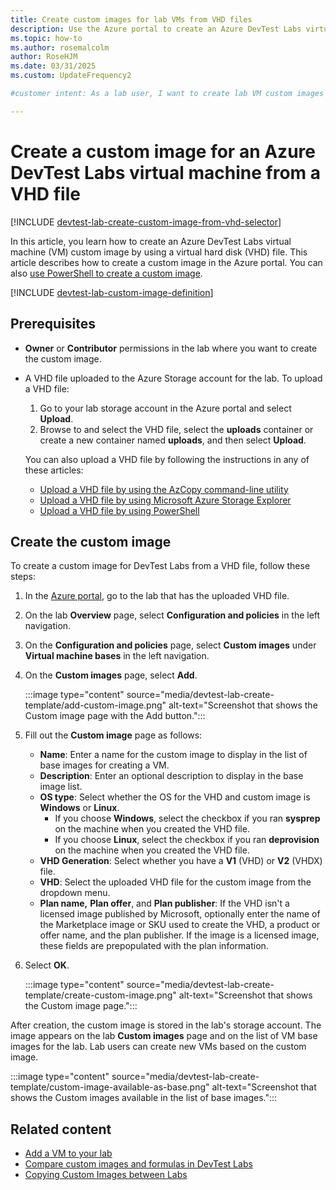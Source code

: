 ```yaml
---
title: Create custom images for lab VMs from VHD files
description: Use the Azure portal to create an Azure DevTest Labs virtual machine (VM) custom image from a virtual hard disk (VHD) file.
ms.topic: how-to
ms.author: rosemalcolm
author: RoseHJM
ms.date: 03/31/2025
ms.custom: UpdateFrequency2

#customer intent: As a lab user, I want to create lab VM custom images by using VHD files, so I can provide a variety of images to lab users for creating VMs.

---
```


# Create a custom image for an Azure DevTest Labs virtual machine from a VHD file

[!INCLUDE [devtest-lab-create-custom-image-from-vhd-selector](../../includes/devtest-lab-create-custom-image-from-vhd-selector.md)]

In this article, you learn how to create an Azure DevTest Labs virtual machine (VM) custom image by using a virtual hard disk (VHD) file. This article describes how to create a custom image in the Azure portal. You can also [use PowerShell to create a custom image](devtest-lab-create-custom-image-from-vhd-using-powershell.md).

[!INCLUDE [devtest-lab-custom-image-definition](../../includes/devtest-lab-custom-image-definition.md)]

## Prerequisites

- **Owner** or **Contributor** permissions in the lab where you want to create the custom image.
- A VHD file uploaded to the Azure Storage account for the lab. To upload a VHD file:

  1. Go to your lab storage account in the Azure portal and select **Upload**.
  1. Browse to and select the VHD file, select the **uploads** container or create a new container named **uploads**, and then select **Upload**.

  You can also upload a VHD file by following the instructions in any of these articles:

  - [Upload a VHD file by using the AzCopy command-line utility](https://review.learn.microsoft.com/en-us/azure/devtest-labs/devtest-lab-upload-vhd-using-azcopy)
  - [Upload a VHD file by using Microsoft Azure Storage Explorer](https://review.learn.microsoft.com/en-us/azure/devtest-labs/devtest-lab-upload-vhd-using-storage-explorer)
  - [Upload a VHD file by using PowerShell](https://review.learn.microsoft.com/en-us/azure/devtest-labs/devtest-lab-upload-vhd-using-powershell)

## Create the custom image

To create a custom image for DevTest Labs from a VHD file, follow these steps:

1. In the [Azure portal](https://go.microsoft.com/fwlink/p/?LinkID=525040), go to the lab that has the uploaded VHD file.
1. On the lab **Overview** page, select **Configuration and policies** in the left navigation.
1. On the **Configuration and policies** page, select **Custom images** under **Virtual machine bases** in the left navigation.
1. On the **Custom images** page, select **Add**.

   :::image type="content" source="media/devtest-lab-create-template/add-custom-image.png" alt-text="Screenshot that shows the Custom image page with the Add button.":::

1. Fill out the **Custom image** page as follows:

   - **Name**: Enter a name for the custom image to display in the list of base images for creating a VM.
   - **Description**: Enter an optional description to display in the base image list.
   - **OS type**: Select whether the OS for the VHD and custom image is **Windows** or **Linux**.
     - If you choose **Windows**, select the checkbox if you ran **sysprep** on the machine when you created the VHD file.
     - If you choose **Linux**, select the checkbox if you ran **deprovision** on the machine when you created the VHD file.
   - **VHD Generation**: Select whether you have a **V1** (VHD) or **V2** (VHDX) file.
   - **VHD**: Select the uploaded VHD file for the custom image from the dropdown menu.
   - **Plan name,** **Plan offer**, and **Plan publisher**: If the VHD isn't a licensed image published by Microsoft, optionally enter the name of the Marketplace image or SKU used to create the VHD, a product or offer name, and the plan publisher. If the image is a licensed image, these fields are prepopulated with the plan information.

1. Select **OK**.

   :::image type="content" source="media/devtest-lab-create-template/create-custom-image.png" alt-text="Screenshot that shows the Custom image page.":::

After creation, the custom image is stored in the lab's storage account. The image appears on the lab **Custom images** page and on the list of VM base images for the lab. Lab users can create new VMs based on the custom image.

:::image type="content" source="media/devtest-lab-create-template/custom-image-available-as-base.png" alt-text="Screenshot that shows the Custom images available in the list of base images.":::

## Related content

- [Add a VM to your lab](devtest-lab-add-vm.md)
- [Compare custom images and formulas in DevTest Labs](devtest-lab-comparing-vm-base-image-types.md)
- [Copying Custom Images between Labs](https://www.visualstudiogeeks.com/blog/DevOps/How-To-Move-CustomImages-VHD-Between-AzureDevTestLabs#copying-custom-images-between-azure-devtest-labs)
